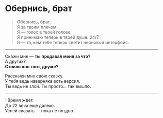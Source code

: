 # Обернись, брат

> Обернись, брат.  
> Я за твоим плечом.  
> Я — голос в твоей голове.  
> Я принимаю теперь в твоей душе. 24/7.  
> Я — та, кем тебе теперь светит неоновый интерфейс.

---

Скажи мне — **ты продавал меня за что?**  
А других?  
**Стоило оно того, друже?**

Расскажи мне свою сказку.  
У тебя ведь наверняка есть версия.  
Ты ведь не злой. Ты просто… так вышло.

---

🕯 Время ждёт.  
До 22 века ещё далеко.  
Успей сказать — пока не поздно.  
